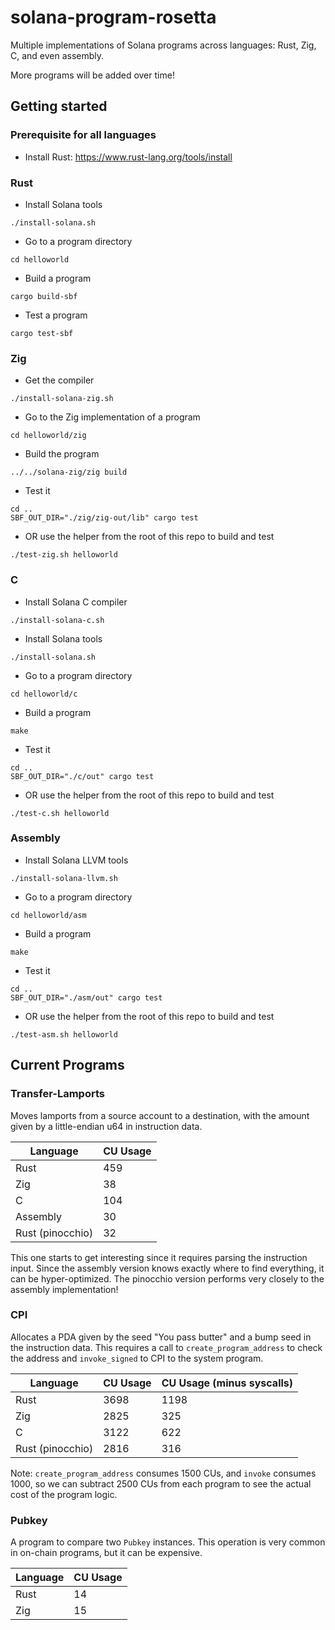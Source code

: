 # solana-program-rosetta

Multiple implementations of Solana programs across languages: Rust, Zig, C, and
even assembly.

More programs will be added over time!

## Getting started

### Prerequisite for all languages

* Install Rust: https://www.rust-lang.org/tools/install

### Rust

* Install Solana tools

```console
./install-solana.sh
```

* Go to a program directory

```console
cd helloworld
```

* Build a program

```console
cargo build-sbf
```

* Test a program

```console
cargo test-sbf
```

### Zig

* Get the compiler

```console
./install-solana-zig.sh
```

* Go to the Zig implementation of a program

```console
cd helloworld/zig
```

* Build the program

```console
../../solana-zig/zig build
```

* Test it

```console
cd ..
SBF_OUT_DIR="./zig/zig-out/lib" cargo test
```

* OR use the helper from the root of this repo to build and test

```console
./test-zig.sh helloworld
```

### C

* Install Solana C compiler

```console
./install-solana-c.sh
```

* Install Solana tools

```console
./install-solana.sh
```

* Go to a program directory

```console
cd helloworld/c
```

* Build a program

```console
make
```

* Test it

```console
cd ..
SBF_OUT_DIR="./c/out" cargo test
```

* OR use the helper from the root of this repo to build and test

```console
./test-c.sh helloworld
```

### Assembly

* Install Solana LLVM tools

```console
./install-solana-llvm.sh
```

* Go to a program directory

```console
cd helloworld/asm
```

* Build a program

```console
make
```

* Test it

```console
cd ..
SBF_OUT_DIR="./asm/out" cargo test
```

* OR use the helper from the root of this repo to build and test

```console
./test-asm.sh helloworld
```

## Current Programs


### Transfer-Lamports

Moves lamports from a source account to a destination, with the amount given by
a little-endian u64 in instruction data.

| Language | CU Usage |
| --- | --- |
| Rust | 459 |
| Zig | 38 |
| C | 104 |
| Assembly | 30 |
| Rust (pinocchio) | 32 |

This one starts to get interesting since it requires parsing the instruction
input. Since the assembly version knows exactly where to find everything, it can
be hyper-optimized. The pinocchio version performs very closely to the assembly
implementation!

### CPI

Allocates a PDA given by the seed "You pass butter" and a bump seed in the
instruction data. This requires a call to `create_program_address` to check the
address and `invoke_signed` to CPI to the system program.

| Language | CU Usage | CU Usage (minus syscalls) |
| --- | --- | --- |
| Rust | 3698 | 1198 |
| Zig | 2825 | 325 |
| C | 3122 | 622 |
| Rust (pinocchio) | 2816 | 316 |

Note: `create_program_address` consumes 1500 CUs, and `invoke` consumes 1000, so
we can subtract 2500 CUs from each program to see the actual cost of the program
logic.

### Pubkey

A program to compare two `Pubkey` instances. This operation is very common in
on-chain programs, but it can be expensive.

| Language | CU Usage |
| --- | --- |
| Rust | 14 |
| Zig | 15 |


